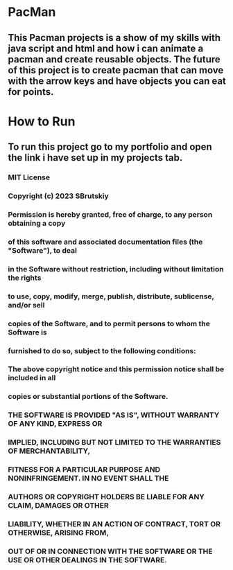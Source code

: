 # PacMan

## This Pacman projects is a show of my skills with java script and html and how i can animate a pacman and create reusable objects. The future of this project is to create pacman that can move with the arrow keys and have objects you can eat for points.

# How to Run

## To run this project go to my portfolio and open the link i have set up in my projects tab.

### MIT License

### Copyright (c) 2023 SBrutskiy

### Permission is hereby granted, free of charge, to any person obtaining a copy

### of this software and associated documentation files (the "Software"), to deal

### in the Software without restriction, including without limitation the rights

### to use, copy, modify, merge, publish, distribute, sublicense, and/or sell

### copies of the Software, and to permit persons to whom the Software is

### furnished to do so, subject to the following conditions:

### The above copyright notice and this permission notice shall be included in all

### copies or substantial portions of the Software.

### THE SOFTWARE IS PROVIDED "AS IS", WITHOUT WARRANTY OF ANY KIND, EXPRESS OR

### IMPLIED, INCLUDING BUT NOT LIMITED TO THE WARRANTIES OF MERCHANTABILITY,

### FITNESS FOR A PARTICULAR PURPOSE AND NONINFRINGEMENT. IN NO EVENT SHALL THE

### AUTHORS OR COPYRIGHT HOLDERS BE LIABLE FOR ANY CLAIM, DAMAGES OR OTHER

### LIABILITY, WHETHER IN AN ACTION OF CONTRACT, TORT OR OTHERWISE, ARISING FROM,

### OUT OF OR IN CONNECTION WITH THE SOFTWARE OR THE USE OR OTHER DEALINGS IN THE SOFTWARE.
